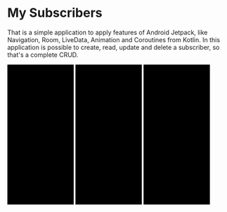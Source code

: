 # My Subscribers
That is a simple application to apply features of Android Jetpack, like Navigation, Room, LiveData, Animation and Coroutines from Kotlin. In this application is possible to create, read, update and delete a subscriber, so that's a complete CRUD.

<img src="https://github.com/claudiogaalvao/my-subscribers/raw/master/screenshots/Screenshot_2.gif" style="width: 30%; height: auto;" />
<img src="https://github.com/claudiogaalvao/my-subscribers/raw/master/screenshots/Screenshot_3.gif" style="width: 30%; height: auto;" />
<img src="https://github.com/claudiogaalvao/my-subscribers/raw/master/screenshots/Screenshot_4.gif" style="width: 30%; height: auto;" />

